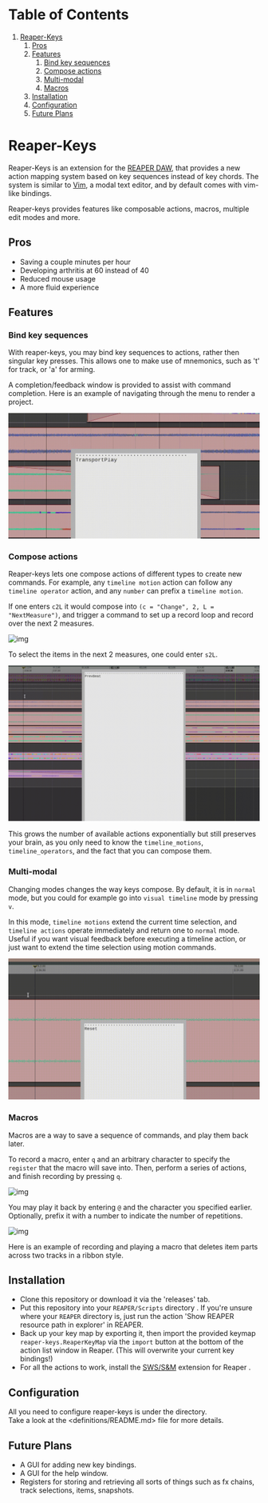 
# Table of Contents

1.  [Reaper-Keys](#orgf73712d)
    1.  [Pros](#orgf16b29d)
    2.  [Features](#org4151bad)
        1.  [Bind key sequences](#org3ad0e18)
        2.  [Compose actions](#orge6cf0f3)
        3.  [Multi-modal](#org85589bf)
        4.  [Macros](#org2b78420)
    3.  [Installation](#org41fdd9a)
    4.  [Configuration](#org7f0de80)
    5.  [Future Plans](#orgd5ce694)


<a id="orgf73712d"></a>

# Reaper-Keys

Reaper-Keys is an extension for the [REAPER DAW](https://www.reaper.fm/), that provides a new action
mapping system based on key sequences instead of key chords. The system is 
similar to [Vim](https://en.wikipedia.org/wiki/Vim_%28text_editor%29), a modal text editor, and by default comes with vim-like bindings. 

Reaper-keys provides features like composable actions, macros, multiple edit
modes and more.


<a id="orgf16b29d"></a>

## Pros

-   Saving a couple minutes per hour
-   Developing arthritis at 60 instead of 40
-   Reduced mouse usage
-   A more fluid experience


<a id="org4151bad"></a>

## Features


<a id="org3ad0e18"></a>

### Bind key sequences

With reaper-keys, you may bind key sequences to actions, rather then singular
key presses. This allows one to make use of mnemonics, such as 't' for track,
or 'a' for arming.

A completion/feedback window is provided to assist with command completion. Here
is an example of navigating through the menu to render a project.

![img](img/save.gif)


<a id="orge6cf0f3"></a>

### Compose actions

Reaper-keys  lets one compose actions of different types to create new commands.
For example, any `timeline motion`  action can follow any  `timeline operator`
action, and any `number` can prefix a `timeline motion`.

If one enters `c2L` it would compose into `(c = "Change", 2, L = "NextMeasure")`,
and trigger a command to set up a record loop and record over the next 2 measures.

![img](img/change.gif)

To select the items in the next 2  measures, one could enter `s2L`.

![img](img/select.gif)

This grows the number of available actions exponentially but still preserves your
brain, as you only need to know the `timeline_motions`, `timeline_operators`, and
the fact that you can compose them. 


<a id="org85589bf"></a>

### Multi-modal

Changing modes changes the way keys compose. By default, it is in `normal` mode, but you could for example go into `visual timeline` mode by pressing `v`.

In this mode, `timeline motions` extend the current time selection, and `timeline
actions` operate immediately and return one to `normal` mode. Useful if you want
visual feedback before executing a timeline action, or just want to extend the
time selection using motion commands.

![img](img/mode.gif)


<a id="org2b78420"></a>

### Macros

Macros are a way to save a sequence of commands, and play them back later.

To record a macro, enter `q` and an arbitrary character to specify the `register` that
the macro will save into. Then, perform a series of actions, and finish
recording by pressing `q`. 

![img](img/rec_macro.gif)

You may play it back by entering `@` and the character you specified earlier.
Optionally, prefix it with a number to indicate the number of repetitions.

![img](img/play_macro.gif)

Here is an example of recording and playing a macro that deletes item parts across
two tracks in a ribbon style.


<a id="org41fdd9a"></a>

## Installation

-   Clone this repository or download it via the 'releases' tab.
-   Put this repository into your  `REAPER/Scripts`  directory . If you're unsure where your `REAPER` directory is, just run the action 'Show REAPER resource path in explorer' in REAPER.
-   Back up your key map by exporting it, then import the provided keymap `reaper-keys.ReaperKeyMap` via the `import` button at the bottom of the action list window in Reaper. (This will overwrite your current key bindings!)
-   For all the actions to work, install the [SWS/S&M](https://sws-extension.org/)  extension for Reaper .


<a id="org7f0de80"></a>

## Configuration

All you need to configure reaper-keys is under the <definitions/> directory.  
Take a look at the <definitions/README.md> file for more details.


<a id="orgd5ce694"></a>

## Future Plans

-   A GUI for adding new key bindings.
-   A GUI for the help window.
-   Registers for storing and retrieving all sorts of things such as fx chains,
    track selections, items, snapshots.

